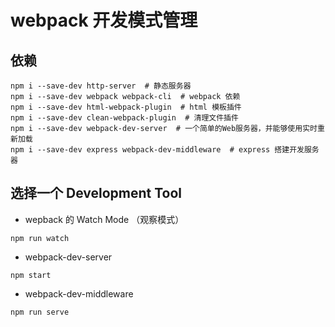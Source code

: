# webpack 开发模式管理

## 依赖
```
npm i --save-dev http-server  # 静态服务器
npm i --save-dev webpack webpack-cli  # webpack 依赖
npm i --save-dev html-webpack-plugin  # html 模板插件
npm i --save-dev clean-webpack-plugin  # 清理文件插件
npm i --save-dev webpack-dev-server  # 一个简单的Web服务器，并能够使用实时重新加载
npm i --save-dev express webpack-dev-middleware  # express 搭建开发服务器
```

## 选择一个 Development Tool
- wepback 的 Watch Mode （观察模式）
```
npm run watch
```
- webpack-dev-server
```
npm start
```
- webpack-dev-middleware
```
npm run serve
```